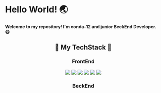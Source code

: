 
<h1>Hello World! 🌏</h1>
<p><b>Welcome to my repository! I'm conda-12 and junior BeckEnd Developer. 😃</b></p>
<h2 align="center">💪 My TechStack 💪</h2>
<h3 align="center">FrontEnd</h3>
<p align="center">
  <img src="https://img.shields.io/badge/HTML5-E34F26?style=for-the-badge&logo=HTML5&logoColor=white">
  <img src="https://img.shields.io/badge/CSS3-1572B6?style=for-the-badge&logo=CSS3&logoColor=white">
  <img src="https://img.shields.io/badge/JavaScrpit-F7DF1E?style=for-the-badge&logo=JavaScript&logoColor=white">
  <img src="https://img.shields.io/badge/BootStrap-7952B3?style=for-the-badge&logo=BootStrap&logoColor=white">
  <img src="https://img.shields.io/badge/JSP-FF7800?style=for-the-badge&logo=JAVA&logoColor=white">
  <img src="https://img.shields.io/badge/Thymeleaf-005F0F?style=for-the-badge&logo=Thymeleaf&logoColor=white">
</p>
<h3 align="center">BeckEnd</h3>
